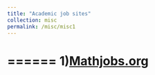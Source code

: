 ```yaml
---
title: "Academic job sites"
collection: misc
permalink: /misc/misc1
---
```


======
1)[Mathjobs.org](https://www.mathjobs.org/jobs?joblist-0-3---0-pt--)
======

   
